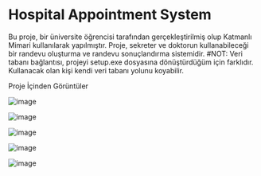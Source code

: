 # Hospital Appointment System
Bu proje, bir üniversite öğrencisi tarafından gerçekleştirilmiş olup Katmanlı Mimari kullanılarak yapılmıştır.
Proje, sekreter ve doktorun kullanabileceği bir randevu oluşturma ve randevu sonuçlandırma sistemidir.
#NOT: Veri tabanı bağlantısı, projeyi setup.exe dosyasına dönüştürdüğüm için farklıdır. Kullanacak olan kişi kendi veri tabanı yolunu koyabilir.

Proje İçinden Görüntüler

![image](https://user-images.githubusercontent.com/84331784/217782518-e2bb41f0-4408-41bf-8006-c24b00b566df.png)

![image](https://user-images.githubusercontent.com/84331784/217783090-bb5df76d-0303-4d5f-ac96-b28dfda57cc9.png)

![image](https://user-images.githubusercontent.com/84331784/217783363-846193c9-9b24-4e9a-a36d-5897737dfb60.png)

![image](https://user-images.githubusercontent.com/84331784/217783478-6e85e386-aaba-45cc-add7-127bbb080eaf.png)

![image](https://user-images.githubusercontent.com/84331784/217783924-8baa9ae2-3e39-407a-bf17-576b027f0386.png)
